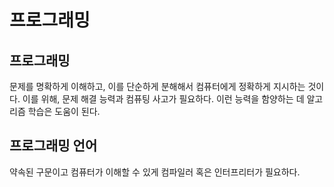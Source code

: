 # 프로그래밍
## 프로그래밍
문제를 명확하게 이해하고, 이를 단순하게 분해해서 컴퓨터에게 정확하게 지시하는 것이다.
이를 위해, 문제 해결 능력과 컴퓨팅 사고가 필요하다. 이런 능력을 함양하는 데 알고리즘 학습은 도움이 된다.

## 프로그래밍 언어
약속된 구문이고 컴퓨터가 이해할 수 있게 컴파일러 혹은 인터프리터가 필요하다.

